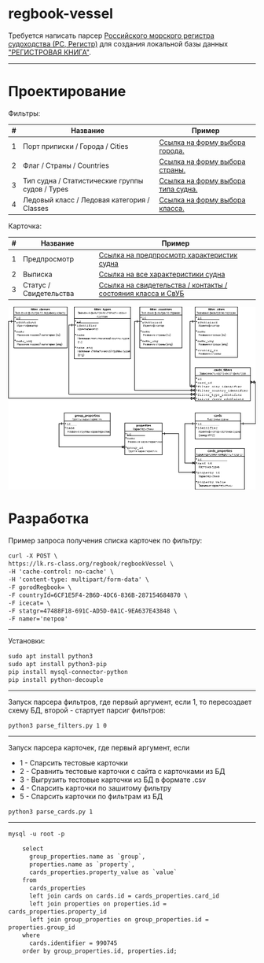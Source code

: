 # regbook-vessel

Требуется написать парсер [Российского морского регистра судоходства (РС, Регистр)](https://rs-class.org/ru/register/about/)
для создания локальной базы данных ["РЕГИСТРОВАЯ КНИГА"](https://lk.rs-class.org/regbook/regbookVessel).

---
# Проектирование

Фильтры:

| # | Название                                        | Пример                                                                                                      |
|---|-------------------------------------------------|-------------------------------------------------------------------------------------------------------------|
| 1 | Порт приписки / Города / Cities                 | [Ссылка на форму выбора города.](https://lk.rs-class.org/regbook/getDictionary2?d=gorodRegbook&f=formfield) |
| 2 | Флаг / Страны / Countries                       | [Ссылка на форму выбора страны.](https://lk.rs-class.org/regbook/getDictionary2?d=countryId&f=formfield)    |
| 3 | Тип судна / Статистические группы судов / Types | [Ссылка на форму выбора типа судна.](https://lk.rs-class.org/regbook/getDictionary2?d=statgr&f=formfield)   |
| 4 | Ледовый класс / Ледовая категория / Classes     | [Ссылка на форму выбора класса.](https://lk.rs-class.org/regbook/getDictionary2?d=icecat&f=formfield)       |

Карточка:

| #  | Название               | Пример                                                                                                                  |
|----|------------------------|-------------------------------------------------------------------------------------------------------------------------|
| 1  | Предпросмотр           | [Ссылка на предпросмотр характеристик судна](https://lk.rs-class.org/regbook/vessel?fleet_id=994121)                    |
| 2  | Выписка                | [Ссылка на все характеристики судна](https://lk.rs-class.org/regbook/vessel?fleet_id=1017605&a=print)                   |
| 3  | Статус / Свидетельства | [Ссылка на свидетельства / контакты / состояния класса и СвУБ](https://lk.rs-class.org/regbook/status?fleet_id=1017605) |

![Схема БД](schema.png?raw=true "Схема БД")

# Разработка

Пример запроса получения списка карточек по фильтру:

```
curl -X POST \
https://lk.rs-class.org/regbook/regbookVessel \
-H 'cache-control: no-cache' \
-H 'content-type: multipart/form-data' \
-F gorodRegbook= \
-F countryId=6CF1E5F4-2B6D-4DC6-836B-287154684870 \
-F icecat= \
-F statgr=47488F18-691C-AD5D-0A1C-9EA637E43848 \
-F namer='петров'
```

---

Установки:

```
sudo apt install python3
sudo apt install python3-pip
pip install mysql-connector-python
pip install python-decouple
```

---

Запуск парсера фильтров, где первый аргумент, если 1, то пересоздает схему БД, второй - стартует парсиг фильтров:

```
python3 parse_filters.py 1 0
```

---

Запуск парсера карточек, где первый аргумент, если
- 1 - Спарсить тестовые карточки
- 2 - Сравнить тестовые карточки с сайта с карточками из БД
- 3 - Выгрузить тестовые карточки из БД в формате .csv
- 4 - Спарсить карточки по зашитому фильтру
- 5 - Спарсить карточки по фильтрам из БД

```
python3 parse_cards.py 1
```

---

```
mysql -u root -p
```

```mysql
    select
      group_properties.name as `group`,
      properties.name as `property`,
      cards_properties.property_value as `value`
    from
      cards_properties
      left join cards on cards.id = cards_properties.card_id
      left join properties on properties.id = cards_properties.property_id
      left join group_properties on group_properties.id = properties.group_id
    where
      cards.identifier = 990745
    order by group_properties.id, properties.id;
```
